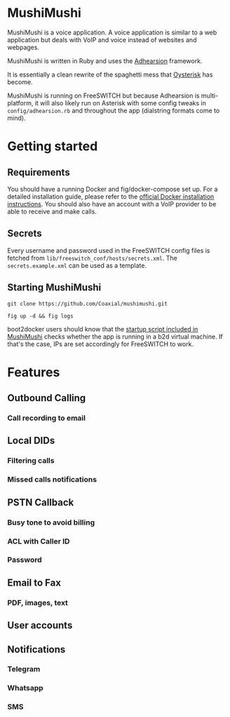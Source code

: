 # MushiMushi

MushiMushi is a voice application. A voice application is similar to a web application but deals with VoIP and voice
instead of websites and webpages.

MushiMushi is written in Ruby and uses the [Adhearsion](https://adhearsion.com) framework.

It is essentially a clean rewrite of the spaghetti mess that [Oysterisk](https://github.com/coaxial/oysterisk) has
become.

MushiMushi is running on FreeSWITCH but because Adhearsion is multi-platform, it will also likely run on Asterisk with
some config tweaks in `config/adhearsion.rb` and throughout the app (dialstring formats come to mind).

# Getting started

## Requirements

You should have a running Docker and fig/docker-compose set up. For a detailed installation guide, please refer to the
[official Docker installation instructions](https://docs.docker.com/installation/#installation).  You should also have
an account with a VoIP provider to be able to receive and make calls.

## Secrets

Every username and password used in the FreeSWITCH config files is fetched from
`lib/freeswitch_conf/hosts/secrets.xml`. The `secrets.example.xml` can be used as a template.

## Starting MushiMushi

`git clone https://github.com/Coaxial/mushimushi.git`

`fig up -d && fig logs`

boot2docker users should know that the [startup script included in
MushiMushi](https://github.com/Coaxial/mushimushi/blob/master/lib/freeswitch_conf/start.sh) checks whether the app is
running in a b2d virtual machine. If that's the case, IPs are set accordingly for FreeSWITCH to work.

# Features

## Outbound Calling

### Call recording to email

## Local DIDs

### Filtering calls

### Missed calls notifications


## PSTN Callback

### Busy tone to avoid billing

### ACL with Caller ID

### Password


## Email to Fax

### PDF, images, text


## User accounts


## Notifications

### Telegram

### Whatsapp

### SMS
